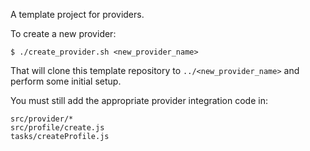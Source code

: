A template project for providers.

To create a new provider:

    $ ./create_provider.sh <new_provider_name>

That will clone this template repository to `../<new_provider_name>` and perform some initial setup.

You must still add the appropriate provider integration code in:

````
src/provider/*
src/profile/create.js
tasks/createProfile.js
````
